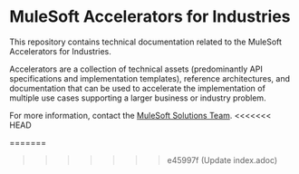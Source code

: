 # MuleSoft Accelerators for Industries

This repository contains technical documentation related to the MuleSoft Accelerators for Industries.

Accelerators are a collection of technical assets (predominantly API specifications and implementation templates), reference architectures, and documentation that can be used to accelerate the implementation of multiple use cases supporting a larger business or industry problem.

For more information, contact the [MuleSoft Solutions Team](mailto:solutions@mulesoft.com).
<<<<<<< HEAD

=======
>>>>>>> e45997f (Update index.adoc)
